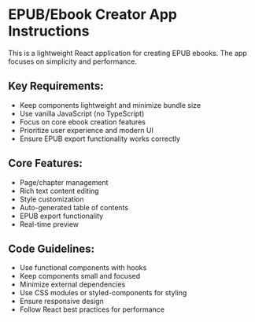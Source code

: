 <!-- Use this file to provide workspace-specific custom instructions to Copilot. For more details, visit https://code.visualstudio.com/docs/copilot/copilot-customization#_use-a-githubcopilotinstructionsmd-file -->

# EPUB/Ebook Creator App Instructions

This is a lightweight React application for creating EPUB ebooks. The app focuses on simplicity and performance.

## Key Requirements:
- Keep components lightweight and minimize bundle size
- Use vanilla JavaScript (no TypeScript)
- Focus on core ebook creation features
- Prioritize user experience and modern UI
- Ensure EPUB export functionality works correctly

## Core Features:
- Page/chapter management
- Rich text content editing
- Style customization
- Auto-generated table of contents
- EPUB export functionality
- Real-time preview

## Code Guidelines:
- Use functional components with hooks
- Keep components small and focused
- Minimize external dependencies
- Use CSS modules or styled-components for styling
- Ensure responsive design
- Follow React best practices for performance
